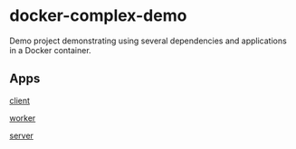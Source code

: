 # docker-complex-demo

Demo project demonstrating using several dependencies and applications in a Docker container.

## Apps

[client](client/README.md)

[worker](worker/README.md)

[server](server/README.md)
